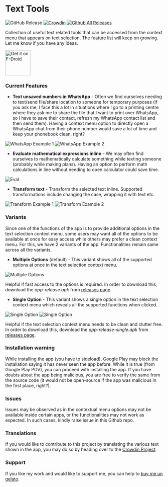 # Text Tools

![GitHub Release](https://img.shields.io/github/v/release/corphish/TextTools)
[![Crowdin](https://badges.crowdin.net/text-tools/localized.svg)](https://crowdin.com/project/text-tools)
[![Github All Releases](https://img.shields.io/github/downloads/corphish/TextTools/total.svg)]()

Collection of useful text related tools that can be accessed from the context menu that appears on text selection. The feature list will keep on growing. Let me know if you have any ideas.

[<img src="https://fdroid.gitlab.io/artwork/badge/get-it-on.png"
alt="Get it on F-Droid"
height="80">](https://f-droid.org/packages/com.corphish.quicktools)


### Current Features
- __Text unsaved numbers in WhatsApp__ - Often we find ourselves needing to text/send file/share location to someone for temporary purposes (if you ask me, I face this a lot in situations where I go to a printing centre where they ask me to share the file that I want to print over WhatsApp, so I have to save their contact, refresh my WhatsApp contact list and then send them). Having a context menu option to directly open a WhatsApp chat from their phone number would save a lot of time and keep your phonebook clean, right?

![WhatsApp Example 1](assets/wup_1.gif)
![WhatsApp Example 2](assets/wup_2.gif)

- __Evaluate mathematical expressions inline__ - We may often find ourselves to mathematically calculate something while texting someone (probably while making plans). Having an option to perform math calculations in line without needing to open calculator could save time.

![Eval](assets/eval.gif)

- __Transform text__ - Transform the selected text inline. Supported transformations include changing the case, wrapping it with text etc.

![Transform Example 1](assets/transform_1.gif)
![Transform Example 2](assets/transform_2.gif)

### Variants
Since one of the functions of the app is to provide additional options in the text selection context menu, some users may want all of the options to be available at once for easy access while others may prefer a clean context menu. For this, we have 2 variants of the app. Functionalities remain same across all the variants.
- __Multiple Options__ (default) - This variant shows all of the supported options at once in the text selection context menu.

![Multiple Options](assets/multi.png)

Helpful if fast access to the options is required. In order to download this, download the _app-release.apk_ from [releases page](https://github.com/corphish/TextTools/releases/latest).

- __Single Option__ - This variant shows a single option in the text selection context menu which reveals all the supported functions when clicked.

![Single Option](assets/single.png)
![Single Option](assets/single_options.png)

Helpful if the text selection context menu needs to be clean and clutter free. In order to download this, download the _app-release-single.apk_ from [releases page](https://github.com/corphish/TextTools/releases/latest).

### Installation warning
While installing the app (you have to sideload), Google Play may block the installation saying it has never seen the app before. While it is true (from Google Play POV), you can proceed with installing the app. If you have doubts about the app being malicious, you are free to verify the same from the source code (it would not be open-source if the app was malicious in the first place, right?).

### Issues
Issues may be observed as in the contextual menu options may not be available inside certain apps, or the functionalities may not work as expected. In such cases, kindly raise issue in this Github repo.

### Translations
If you would like to contribute to this project by translating the various text shown in the app, you may do so by heading over to the [Crowdin Project](https://crowdin.com/project/text-tools).

### Support
If you like my work and would like to support me, you can help to [buy me un gelato](https://www.paypal.com/paypalme/corphish).